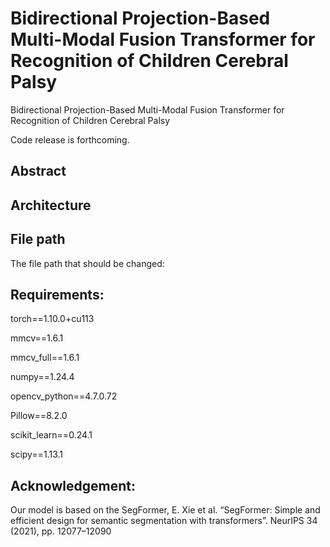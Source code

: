 # Bidirectional Projection-Based  Multi-Modal Fusion Transformer for Recognition of Children Cerebral Palsy
Bidirectional Projection-Based  Multi-Modal Fusion Transformer for Recognition of Children Cerebral Palsy

Code release is forthcoming.



##  Abstract




## Architecture




## File path
The file path that should be changed:



## Requirements:
torch==1.10.0+cu113

mmcv==1.6.1

mmcv_full==1.6.1

numpy==1.24.4

opencv_python==4.7.0.72

Pillow==8.2.0

scikit_learn==0.24.1

scipy==1.13.1




## Acknowledgement:

Our model is based on the SegFormer,
E. Xie et al. “SegFormer: Simple and efficient design for semantic segmentation with transformers”. NeurIPS 34 (2021), pp. 12077–12090


